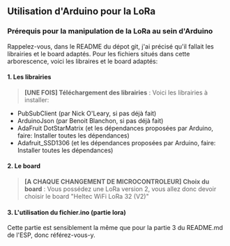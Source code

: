 ## Utilisation d'Arduino pour la LoRa
### Prérequis pour la manipulation de la LoRa au sein d'Arduino

Rappelez-vous, dans le README du dépot git, j'ai précisé qu'il fallait les librairies et le board adaptés.
Pour les fichiers situés dans cette arborescence, voici les libraires et le board adaptés:


#### 1. Les librairies

> **[UNE FOIS] Téléchargement des librairies** : Voici les librairies à installer:
- PubSubClient (par Nick O'Leary, si pas déjà fait)
- ArduinoJson (par Benoit Blanchon, si pas déjà fait)
- AdaFruit DotStarMatrix (et les dépendances proposées par Arduino, faire: Installer toutes les dépendances)
- Adafruit_SSD1306 (et les dépendances proposées par Arduino, faire: Installer toutes les dépendances)

#### 2. Le board

> **[A CHAQUE CHANGEMENT DE MICROCONTROLEUR] Choix du board** : Vous possédez une LoRa version 2, vous allez donc devoir choisir le board "Heltec WiFi LoRa 32 (V2)"

#### 3. L'utilisation du fichier.ino (partie lora)

Cette partie est sensiblement la même que pour la partie 3 du README.md de l'ESP, donc référez-vous-y.